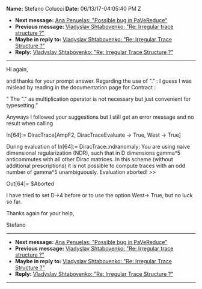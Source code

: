 **Name:** Stefano Colucci
**Date:** 06/13/17-04:05:40 PM Z

  - **Next message:** [Ana Penuelas: "Possible bug in
    PaVeReduce"](1271.html)
  - **Previous message:** [Vladyslav Shtabovenko: "Re: Irregular trace
    structure ?"](1269.html)
  - **Maybe in reply to:** [Vladyslav Shtabovenko: "Re: Irregular Trace
    Structure ?"](1275.html)
  - **Reply:** [Vladyslav Shtabovenko: "Re: Irregular Trace Structure
    ?"](1272.html)

-----

Hi again,  

and thanks for your prompt answer. Regarding the use of "." : I guess I
was mislead by reading in the documentation page for Contract :  

" The "." as multiplication operator is not necessary but just
convenient for typesetting.”  

Anyways I followed your suggestions but I still get an error message and
no result when calling  

In[64]:= DiracTrace[AmpF2, DiracTraceEvaluate -\> True, West
-\> True]  

During evaluation of In[64]:= DiracTrace::ndranomaly: You are
using naive dimensional regularization (NDR), such that in D dimensions
gamma^5 anticommutes with all other Dirac matrices. In this scheme
(without additional prescriptions) it is not possible to compute traces
with an odd number of gamma^5 unambiguously. Evaluation aborted\! \>\>  

Out[64]= $Aborted  

I have tried to set D-\>4 before or to use the option West-\> True, but
no luck so far.  

Thanks again for your help,  

Stefano  

-----

  - **Next message:** [Ana Penuelas: "Possible bug in
    PaVeReduce"](1271.html)
  - **Previous message:** [Vladyslav Shtabovenko: "Re: Irregular trace
    structure ?"](1269.html)
  - **Maybe in reply to:** [Vladyslav Shtabovenko: "Re: Irregular Trace
    Structure ?"](1275.html)
  - **Reply:** [Vladyslav Shtabovenko: "Re: Irregular Trace Structure
    ?"](1272.html)

-----

